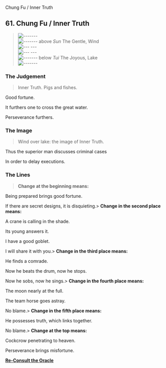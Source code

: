 Chung Fu / Inner Truth
## 61. Chung Fu / Inner Truth
> ![-------](../images/yangU.gif)   
> ![-------](../images/yangU.gif) above _Sun_ The Gentle, Wind  
> ![--- ---](../images/yinU.gif)   
> ![--- ---](../images/yinU.gif)   
> ![-------](../images/yangU.gif) below _Tui_ The Joyous, Lake  
> ![-------](../images/yangU.gif)
### The Judgement
> Inner Truth. Pigs and fishes.  
>  Good fortune.  
>  It furthers one to cross the great water.  
>  Perseverance furthers.
### The Image
> Wind over lake: the image of Inner Truth.  
>  Thus the superior man discusses criminal cases  
>  In order to delay executions.
### The Lines
> **Change at the beginning means:**  
>  Being prepared brings good fortune.  
>  If there are secret designs, it is disquieting.> **Change in the second place means:**  
>  A crane is calling in the shade.  
>  Its young answers it.  
>  I have a good goblet.  
>  I will share it with you.> **Change in the third place means:**  
>  He finds a comrade.  
>  Now he beats the drum, now he stops.  
>  Now he sobs, now he sings.> **Change in the fourth place means:**  
>  The moon nearly at the full.  
>  The team horse goes astray.  
>  No blame.> **Change in the fifth place means:**  
>  He possesses truth, which links together.  
>  No blame.> **Change at the top means:**  
>  Cockcrow penetrating to heaven.  
>  Perseverance brings misfortune.

**[Re-Consult the Oracle](../index.html)**


